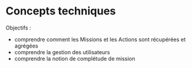 # Concepts techniques


Objectifs :
- comprendre comment les Missions et les Actions sont récupérées et agrégées
- comprendre la gestion des utilisateurs
- comprendre la notion de complétude de mission


